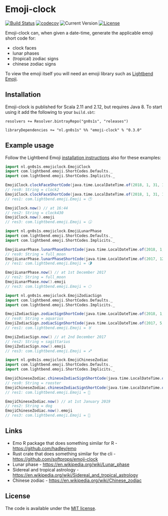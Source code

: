 # Emoji-clock

[![Build Status](https://travis-ci.org/Philippus/emoji-clock.svg?branch=master)](https://travis-ci.org/Philippus/emoji-clock)
[![codecov](https://codecov.io/gh/Philippus/emoji-clock/branch/master/graph/badge.svg)](https://codecov.io/gh/Philippus/emoji-clock)
![Current Version](https://img.shields.io/badge/version-0.3.0-brightgreen.svg?style=flat "0.3.0")
[![License](https://img.shields.io/badge/license-MIT-blue.svg?style=flat "MIT")](LICENSE.md)

Emoji-clock can, when given a date-time, generate the applicable emoji short code for:
- clock faces
- lunar phases
- (tropical) zodiac signs
- chinese zodiac signs

To view the emoji itself you will need an emoji library such as [Lightbend Emoji](https://github.com/typesafehub/lightbend-emoji).

## Installation

Emoji-clock is published for Scala 2.11 and 2.12, but requires Java 8. To start using it add the following to your
`build.sbt`:

```
resolvers += Resolver.bintrayRepo("gn0s1s", "releases")

libraryDependencies += "nl.gn0s1s" %% "emoji-clock" % "0.3.0"
```

## Example usage

Follow the Lightbend Emoji [installation instructions](https://github.com/typesafehub/lightbend-emoji#installation) also for these examples:

```scala
import nl.gn0s1s.emojiclock.EmojiClock
import com.lightbend.emoji.ShortCodes.Defaults._
import com.lightbend.emoji.ShortCodes.Implicits._

EmojiClock.clockFaceShortCode(java.time.LocalDateTime.of(2018, 1, 31, 1, 50))
// res0: String = clock2
EmojiClock.clockFaceShortCode(java.time.LocalDateTime.of(2018, 1, 31, 1, 50)).emoji
// res1: com.lightbend.emoji.Emoji = 🕑

EmojiClock.now() // at 16:44
// res2: String = clock430
EmojiClock.now().emoji
// res3: com.lightbend.emoji.Emoji = 🕟
```

```scala
import nl.gn0s1s.emojiclock.EmojiLunarPhase
import com.lightbend.emoji.ShortCodes.Defaults._
import com.lightbend.emoji.ShortCodes.Implicits._

EmojiLunarPhase.lunarPhaseShortCode(java.time.LocalDateTime.of(2018, 1, 31, 0, 0))
// res0: String = full_moon
EmojiLunarPhase.lunarPhaseShortCode(java.time.LocalDateTime.of(2017, 12, 10, 0, 0)).emoji
// res1: com.lightbend.emoji.Emoji = 🌗

EmojiLunarPhase.now() // at 1st December 2017
// res2: String = full_moon
EmojiLunarPhase.now().emoji
// res3: com.lightbend.emoji.Emoji = 🌕
```

```scala
import nl.gn0s1s.emojiclock.EmojiZodiacSign
import com.lightbend.emoji.ShortCodes.Defaults._
import com.lightbend.emoji.ShortCodes.Implicits._

EmojiZodiacSign.zodiacSignShortCode(java.time.LocalDateTime.of(2018, 1, 31, 0, 0))
// res0: String = aquarius
EmojiZodiacSign.zodiacSignShortCode(java.time.LocalDateTime.of(2017, 5, 5, 0, 0)).emoji
// res1: com.lightbend.emoji.Emoji = ♉

EmojiZodiacSign.now() // at 2nd December 2017
// res2: String = sagittarius
EmojiZodiacSign.now().emoji
// res3: com.lightbend.emoji.Emoji = ♐
```

```scala
import nl.gn0s1s.emojiclock.EmojiChineseZodiac
import com.lightbend.emoji.ShortCodes.Defaults._
import com.lightbend.emoji.ShortCodes.Implicits._

EmojiChineseZodiac.chineseZodiacSignShortCode(java.time.LocalDateTime.of(2018, 1, 31, 0, 0))
// res0: String = rooster
EmojiChineseZodiac.chineseZodiacSignShortCode(java.time.LocalDateTime.of(2015, 5, 5, 0, 0)).emoji
// res1: com.lightbend.emoji.Emoji = 🐐

EmojiChineseZodiac.now() // at 1st January 2019
// res2: String = dog
EmojiChineseZodiac.now().emoji
// res3: com.lightbend.emoji.Emoji = 🐶
```

## Links
- Emo R package that does something similar for R - https://github.com/hadley/emo
- Rust crate that does something similar for the cli - https://github.com/softprops/emoji-clock
- Lunar phase - https://en.wikipedia.org/wiki/Lunar_phase
- Sidereal and tropical astrology - https://en.wikipedia.org/wiki/Sidereal_and_tropical_astrology
- Chinese zodiac - https://en.wikipedia.org/wiki/Chinese_zodiac

## License
The code is available under the [MIT license](LICENSE.md).
